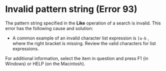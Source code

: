 
# Invalid pattern string (Error 93)

The pattern string specified in the  **Like** operation of a search is invalid. This error has the following cause and solution:



- A common example of an invalid character list expression is  `[a-b` , where the right bracket is missing. Review the valid characters for list expressions.
    

For additional information, select the item in question and press F1 (in Windows) or HELP (on the Macintosh).
